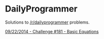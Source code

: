 DailyProgrammer
===============

Solutions to [/r/dailyprogrammer][0] problems.

[09/22/2014 - Challenge #181 - Basic Equations][1]

[0]:http://www.reddit.com/r/dailyprogrammer/
[1]:http://www.reddit.com/r/dailyprogrammer/comments/2h5b2k/09222014_challenge_181_easy_basic_equations/
